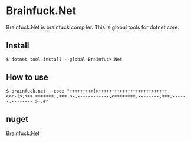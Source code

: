 # Brainfuck.Net
Brainfuck.Net is brainfuck compiler.
This is global tools for dotnet core.

## Install
```
$ dotnet tool install --global Brainfuck.Net
```

## How to use
```
$ brainfuck.net --code "+++++++++[>++++++++>+++++++++++>+++++<<<-]>.>++.+++++++..+++.>-.------------.<++++++++.--------.+++.------.--------.>+.#"
```

## nuget
[Brainfuck.Net](https://www.nuget.org/packages/Brainfuck.Net/)
